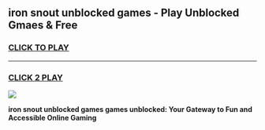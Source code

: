 
## iron snout unblocked games - Play Unblocked Gmaes & Free
<h3>
<a href="https://news.freeplayer.one?title=iron_snout_unblocked_games&ref=23F">CLICK TO PLAY</a></h3>
<hr>

<h3>
<a href="https://news.freeplayer.one?title=iron_snout_unblocked_games&ref=23F">CLICK 2 PLAY</a>
  
</h3>

<a href="https://news.freeplayer.one?title=iron_snout_unblocked_games&ref=23F/"><img src="https://clearcache.store/games.png"></a>


**iron snout unblocked games games unblocked: Your Gateway to Fun and Accessible Online Gaming**
